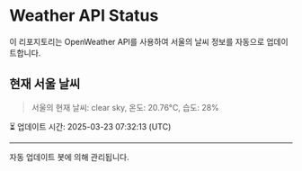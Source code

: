 
# Weather API Status

이 리포지토리는 OpenWeather API를 사용하여 서울의 날씨 정보를 자동으로 업데이트합니다.

## 현재 서울 날씨
> 서울의 현재 날씨: clear sky, 온도: 20.76°C, 습도: 28%

⏳ 업데이트 시간: 2025-03-23 07:32:13 (UTC)

---
자동 업데이트 봇에 의해 관리됩니다.
